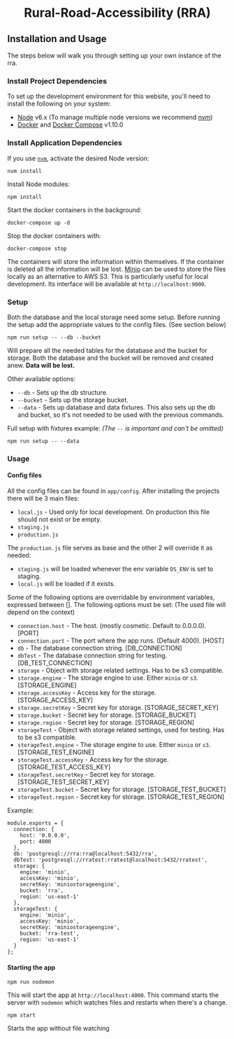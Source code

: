 <h1 align="center">Rural-Road-Accessibility (RRA)</h1>

## Installation and Usage

The steps below will walk you through setting up your own instance of the rra.

### Install Project Dependencies
To set up the development environment for this website, you'll need to install the following on your system:

- [Node](http://nodejs.org/) v6.x (To manage multiple node versions we recommend [nvm](https://github.com/creationix/nvm))
- [Docker](https://www.docker.com/products/docker) and [Docker Compose](https://docs.docker.com/compose/install/) v1.10.0

### Install Application Dependencies

If you use [`nvm`](https://github.com/creationix/nvm), activate the desired Node version:

```
nvm install
```

Install Node modules:

```
npm install
```

Start the docker containers in the background:
```
docker-compose up -d
```
Stop the docker containers with:
```
docker-compose stop
```

The containers will store the information within themselves. If the container is deleted all the information will be lost.
[Minio](https://minio.io) can be used to store the files locally as an alternative to AWS S3. This is particularly useful for local development. Its interface will be available at `http://localhost:9000`.

### Setup
Both the database and the local storage need some setup. Before running the setup add the appropriate values to the config files. (See section below)
```
npm run setup -- --db --bucket
```
Will prepare all the needed tables for the database and the bucket for storage. Both the database and the bucket will be removed and created anew. **Data will be lost.**

Other available options:
- `--db` - Sets up the db structure.
- `--bucket` - Sets up the storage bucket.
- `--data` - Sets up database and data fixtures. This also sets up the db and bucket, so it's not needed to be used with the previous commands.

Full setup with fixtures example:
*(The `--` is important and can't be omitted)*
```
npm run setup -- --data
```

### Usage

#### Config files
All the config files can be found in `app/config`.
After installing the projects there will be 3 main files:
  - `local.js` - Used only for local development. On production this file should not exist or be empty.
  - `staging.js`
  - `production.js`

The `production.js` file serves as base and the other 2 will override it as needed:
  - `staging.js` will be loaded whenever the env variable `DS_ENV` is set to staging.
  - `local.js` will be loaded if it exists.

Some of the following options are overridable by environment variables, expressed between [].
The following options must be set: (The used file will depend on the context)
  - `connection.host` - The host. (mostly cosmetic. Default to 0.0.0.0). [PORT]
  - `connection.port` - The port where the app runs. (Default 4000). [HOST]
  - `db` - The database connection string. [DB_CONNECTION]
  - `dbTest` - The database connection string for testing. [DB_TEST_CONNECTION]
  - `storage` - Object with storage related settings. Has to be s3 compatible.
  - `storage.engine` - The storage engine to use. Either `minio` or `s3`. [STORAGE_ENGINE]
  - `storage.accessKey` - Access key for the storage. [STORAGE_ACCESS_KEY]
  - `storage.secretKey` - Secret key for storage. [STORAGE_SECRET_KEY]
  - `storage.bucket` - Secret key for storage. [STORAGE_BUCKET]
  - `storage.region` - Secret key for storage. [STORAGE_REGION]
  - `storageTest` - Object with storage related settings, used for testing. Has to be s3 compatible.
  - `storageTest.engine` - The storage engine to use. Either `minio` or `s3`. [STORAGE_TEST_ENGINE]
  - `storageTest.accessKey` - Access key for the storage. [STORAGE_TEST_ACCESS_KEY]
  - `storageTest.secretKey` - Secret key for storage. [STORAGE_TEST_SECRET_KEY]
  - `storageTest.bucket` - Secret key for storage. [STORAGE_TEST_BUCKET]
  - `storageTest.region` - Secret key for storage. [STORAGE_TEST_REGION]

Example:
``` 
module.exports = {
  connection: {
    host: '0.0.0.0',
    port: 4000
  },
  db: 'postgresql://rra:rra@localhost:5432/rra',
  dbTest: 'postgresql://rratest:rratest@localhost:5432/rratest',
  storage: {
    engine: 'minio',
    accessKey: 'minio',
    secretKey: 'miniostorageengine',
    bucket: 'rra',
    region: 'us-east-1'
  },
  storageTest: {
    engine: 'minio',
    accessKey: 'minio',
    secretKey: 'miniostorageengine',
    bucket: 'rra-test',
    region: 'us-east-1'
  }
};
```

#### Starting the app
```
npm run nodemon
```
This will start the app at `http://localhost:4000`.
This command starts the server with `nodemon` which watches files and restarts when there's a change.

```
npm start
```
Starts the app without file watching
